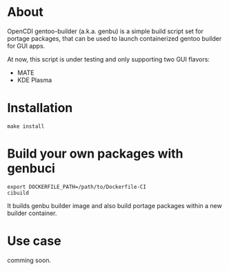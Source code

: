 # About

OpenCDI gentoo-builder (a.k.a. genbu) is a simple build script set for portage packages, that can be used to launch containerized gentoo builder for GUI apps.

At now, this script is under testing and only supporting two GUI flavors:

* MATE
* KDE Plasma

# Installation

```
make install
```

# Build your own packages with genbuci

```
export DOCKERFILE_PATH=/path/to/Dockerfile-CI
cibuild
```

It builds genbu builder image and also build portage packages within a new builder container.

# Use case

comming soon.
